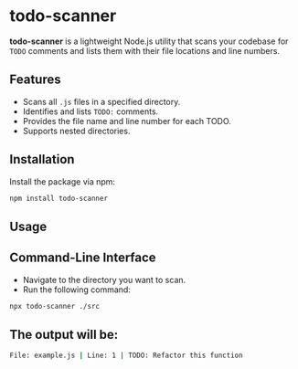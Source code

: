 # todo-scanner

**todo-scanner** is a lightweight Node.js utility that scans your codebase for `TODO` comments and lists them with their file locations and line numbers.

## Features
- Scans all `.js` files in a specified directory.
- Identifies and lists `TODO:` comments.
- Provides the file name and line number for each TODO.
- Supports nested directories.

## Installation
Install the package via npm:
```bash
npm install todo-scanner
```

## Usage
## Command-Line Interface
- Navigate to the directory you want to scan.
- Run the following command:

```bash
npx todo-scanner ./src
```

## The output will be:

```bash
File: example.js | Line: 1 | TODO: Refactor this function
```

